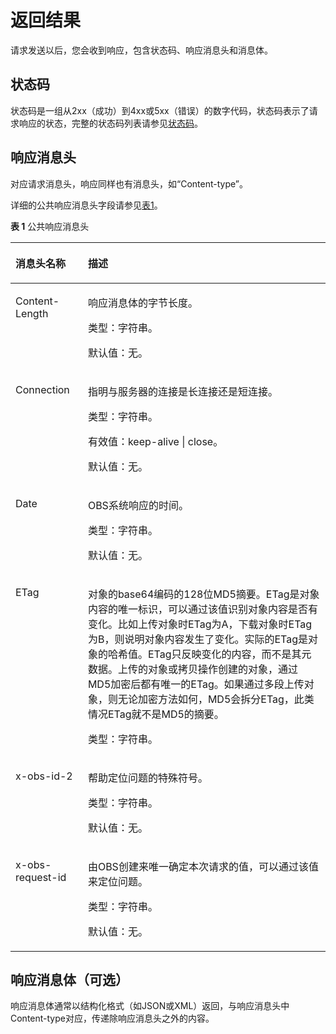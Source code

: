 # 返回结果<a name="obs_04_0013"></a>

请求发送以后，您会收到响应，包含状态码、响应消息头和消息体。

## 状态码<a name="section9372312739"></a>

状态码是一组从2xx（成功）到4xx或5xx（错误）的数字代码，状态码表示了请求响应的状态，完整的状态码列表请参见[状态码](状态码.md)。

## 响应消息头<a name="section7804143005810"></a>

对应请求消息头，响应同样也有消息头，如“Content-type”。

详细的公共响应消息头字段请参见[表1](#d0e686)。

**表 1**  公共响应消息头

<a name="d0e686"></a>
<table><thead align="left"><tr id="row58885148"><th class="cellrowborder" valign="top" width="23%" id="mcps1.2.3.1.1"><p id="p4967702"><a name="p4967702"></a><a name="p4967702"></a>消息头名称</p>
</th>
<th class="cellrowborder" valign="top" width="77%" id="mcps1.2.3.1.2"><p id="p66839572"><a name="p66839572"></a><a name="p66839572"></a>描述</p>
</th>
</tr>
</thead>
<tbody><tr id="row45296255"><td class="cellrowborder" valign="top" width="23%" headers="mcps1.2.3.1.1 "><p id="p45118014"><a name="p45118014"></a><a name="p45118014"></a>Content-Length</p>
</td>
<td class="cellrowborder" valign="top" width="77%" headers="mcps1.2.3.1.2 "><p id="p30680506"><a name="p30680506"></a><a name="p30680506"></a>响应消息体的字节长度。</p>
<p id="p7689098"><a name="p7689098"></a><a name="p7689098"></a>类型：字符串。</p>
<p id="p2093018"><a name="p2093018"></a><a name="p2093018"></a>默认值：无。</p>
</td>
</tr>
<tr id="row18837163"><td class="cellrowborder" valign="top" width="23%" headers="mcps1.2.3.1.1 "><p id="p49415229"><a name="p49415229"></a><a name="p49415229"></a>Connection</p>
</td>
<td class="cellrowborder" valign="top" width="77%" headers="mcps1.2.3.1.2 "><p id="p43210599"><a name="p43210599"></a><a name="p43210599"></a>指明与服务器的连接是长连接还是短连接。</p>
<p id="p53351077"><a name="p53351077"></a><a name="p53351077"></a>类型：字符串。</p>
<p id="p10397650"><a name="p10397650"></a><a name="p10397650"></a>有效值：keep-alive | close。</p>
<p id="p26469991"><a name="p26469991"></a><a name="p26469991"></a>默认值：无。</p>
</td>
</tr>
<tr id="row36903334"><td class="cellrowborder" valign="top" width="23%" headers="mcps1.2.3.1.1 "><p id="p36380041"><a name="p36380041"></a><a name="p36380041"></a>Date</p>
</td>
<td class="cellrowborder" valign="top" width="77%" headers="mcps1.2.3.1.2 "><p id="p61102246"><a name="p61102246"></a><a name="p61102246"></a>OBS系统响应的时间。</p>
<p id="p13049305"><a name="p13049305"></a><a name="p13049305"></a>类型：字符串。</p>
<p id="p50334883"><a name="p50334883"></a><a name="p50334883"></a>默认值：无。</p>
</td>
</tr>
<tr id="row50360765"><td class="cellrowborder" valign="top" width="23%" headers="mcps1.2.3.1.1 "><p id="p52690158"><a name="p52690158"></a><a name="p52690158"></a>ETag</p>
</td>
<td class="cellrowborder" valign="top" width="77%" headers="mcps1.2.3.1.2 "><p id="p40044371"><a name="p40044371"></a><a name="p40044371"></a>对象的base64编码的128位MD5摘要。ETag是对象内容的唯一标识，可以通过该值识别对象内容是否有变化。比如上传对象时ETag为A，下载对象时ETag为B，则说明对象内容发生了变化。实际的ETag是对象的哈希值。ETag只反映变化的内容，而不是其元数据。上传的对象或拷贝操作创建的对象，通过MD5加密后都有唯一的ETag。如果通过多段上传对象，则无论加密方法如何，MD5会拆分ETag，此类情况ETag就不是MD5的摘要。</p>
<p id="p24855020"><a name="p24855020"></a><a name="p24855020"></a>类型：字符串。</p>
</td>
</tr>
<tr id="row22368596"><td class="cellrowborder" valign="top" width="23%" headers="mcps1.2.3.1.1 "><p id="p67025883"><a name="p67025883"></a><a name="p67025883"></a>x-obs-id-2</p>
</td>
<td class="cellrowborder" valign="top" width="77%" headers="mcps1.2.3.1.2 "><p id="p60387405"><a name="p60387405"></a><a name="p60387405"></a>帮助定位问题的特殊符号。</p>
<p id="p6615739"><a name="p6615739"></a><a name="p6615739"></a>类型：字符串。</p>
<p id="p59541652"><a name="p59541652"></a><a name="p59541652"></a>默认值：无。</p>
</td>
</tr>
<tr id="row66112827"><td class="cellrowborder" valign="top" width="23%" headers="mcps1.2.3.1.1 "><p id="p53538780"><a name="p53538780"></a><a name="p53538780"></a>x-obs-request-id</p>
</td>
<td class="cellrowborder" valign="top" width="77%" headers="mcps1.2.3.1.2 "><p id="p41673925"><a name="p41673925"></a><a name="p41673925"></a>由OBS创建来唯一确定本次请求的值，可以通过该值来定位问题。</p>
<p id="p39521013"><a name="p39521013"></a><a name="p39521013"></a>类型：字符串。</p>
<p id="p20144799"><a name="p20144799"></a><a name="p20144799"></a>默认值：无。</p>
</td>
</tr>
</tbody>
</table>

## 响应消息体（可选）<a name="section034615592583"></a>

响应消息体通常以结构化格式（如JSON或XML）返回，与响应消息头中Content-type对应，传递除响应消息头之外的内容。

